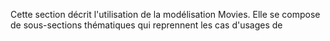 Cette section décrit l'utilisation de la modélisation Movies. Elle se compose de sous-sections thématiques qui reprennent les cas d'usages de 